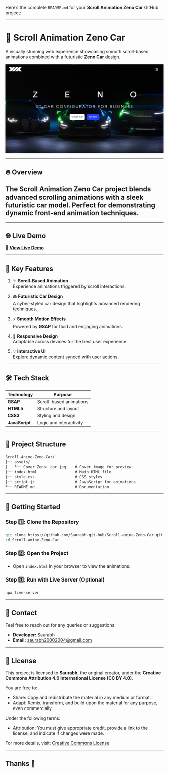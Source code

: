 Here’s the complete `README.md` for your **Scroll Animation Zeno Car** GitHub project:

---

# 🚗 **Scroll Animation Zeno Car**  

A visually stunning web experience showcasing smooth scroll-based animations combined with a futuristic **Zeno Car** design.  

![Scroll Animation Zeno Car](./images/Cover%20Zeno-%20car.jpg)  

---

## 🔥 **Overview**  

The **Scroll Animation Zeno Car** project blends advanced scrolling animations with a sleek futuristic car model. Perfect for demonstrating dynamic front-end animation techniques.  
---
---

## 🌐 **Live Demo**  

🚀 **[View Live Demo](https://saurabh-git-hub.github.io/Scroll-amine-Zeno-Car/)**  

---
## 🎯 **Key Features**  

1. ✨ **Scroll-Based Animation**  
   Experience animations triggered by scroll interactions.  

2. 🚘 **Futuristic Car Design**  
   A cyber-styled car design that highlights advanced rendering techniques.  

3. ⚡ **Smooth Motion Effects**  
   Powered by **GSAP** for fluid and engaging animations.  

4. 📱 **Responsive Design**  
   Adaptable across devices for the best user experience.  

5. 💡 **Interactive UI**  
   Explore dynamic content synced with user actions.  

---

## 🛠️ **Tech Stack**  

| Technology   | Purpose                          |  
|--------------|----------------------------------|  
| **GSAP**     | Scroll-based animations          |  
| **HTML5**    | Structure and layout             |  
| **CSS3**     | Styling and design               |  
| **JavaScript** | Logic and interactivity         |  

---

## 📂 **Project Structure**  

```  
Scroll-Anime-Zeno-Car/  
├── assets/  
│   └── Cover Zeno- car.jpg    # Cover image for preview  
├── index.html                 # Main HTML file  
├── style.css                  # CSS styles  
├── script.js                  # JavaScript for animations  
└── README.md                  # Documentation  
```  

---

## 🚀 **Getting Started**  

### Step 1️⃣: Clone the Repository  
```bash  
git clone https://github.com/Saurabh-git-hub/Scroll-amine-Zeno-Car.git  
cd Scroll-amine-Zeno-Car  
```  

### Step 2️⃣: Open the Project  
- Open `index.html` in your browser to view the animations.  

### Step 3️⃣: Run with Live Server (Optional)  
```bash  
npx live-server  
```  

---
## 📧 **Contact**  

Feel free to reach out for any queries or suggestions:  
- **Developer:** Saurabh  
- **Email:** saurabh20002004@gmail.com  

---

## 📝 **License**

This project is licensed to **Saurabh**, the original creator, under the **Creative Commons Attribution 4.0 International License (CC BY 4.0)**.  

You are free to:
- Share: Copy and redistribute the material in any medium or format.
- Adapt: Remix, transform, and build upon the material for any purpose, even commercially.  

Under the following terms:
- Attribution: You must give appropriate credit, provide a link to the license, and indicate if changes were made.  

For more details, visit: [Creative Commons License](https://creativecommons.org/licenses/by/4.0/)  

---
Thanks 🙂
---
